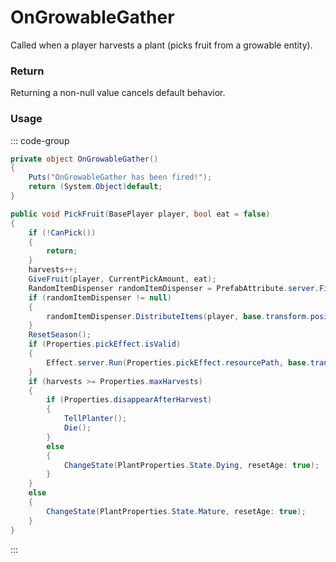 # OnGrowableGather
<Badge type="info" text="Resource"/><Badge type="danger" text="Carbon Compatible"/><Badge type="warning" text="Oxide Compatible"/>
Called when a player harvests a plant (picks fruit from a growable entity).

### Return
Returning a non-null value cancels default behavior.

### Usage
::: code-group
```csharp [Example]
private object OnGrowableGather()
{
	Puts("OnGrowableGather has been fired!");
	return (System.Object)default;
}
```
```csharp [Source — Assembly-CSharp @ GrowableEntity]
public void PickFruit(BasePlayer player, bool eat = false)
{
	if (!CanPick())
	{
		return;
	}
	harvests++;
	GiveFruit(player, CurrentPickAmount, eat);
	RandomItemDispenser randomItemDispenser = PrefabAttribute.server.Find<RandomItemDispenser>(prefabID);
	if (randomItemDispenser != null)
	{
		randomItemDispenser.DistributeItems(player, base.transform.position);
	}
	ResetSeason();
	if (Properties.pickEffect.isValid)
	{
		Effect.server.Run(Properties.pickEffect.resourcePath, base.transform.position, UnityEngine.Vector3.up);
	}
	if (harvests >= Properties.maxHarvests)
	{
		if (Properties.disappearAfterHarvest)
		{
			TellPlanter();
			Die();
		}
		else
		{
			ChangeState(PlantProperties.State.Dying, resetAge: true);
		}
	}
	else
	{
		ChangeState(PlantProperties.State.Mature, resetAge: true);
	}
}

```
:::
